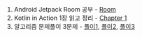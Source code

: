 1. Android Jetpack Room 공부 - [Room](https://github.com/beomjo/android-study/blob/main/summary/jetpack/room.md)
2. Kotlin in Action 1장 읽고 정리 - [Chapter 1](https://github.com/book-driven-development/kotlin-in-action/blob/main/summary/chapter1.md)
3. 알고리즘 문제풀이 3문제 - [풀이1](https://github.com/beomjo/algorithm-study/commit/36c530c91d5377aaab148b48d8a688f38ed9df5f), [풀이2](https://github.com/beomjo/algorithm-study/commit/3a1a169e826845bbabdc61b02cdc6be4e7e7fa4e), [풀이3](https://github.com/beomjo/algorithm-study/commit/9f186b45e626a1440d6bcf24eb5fef6bb1a67302)